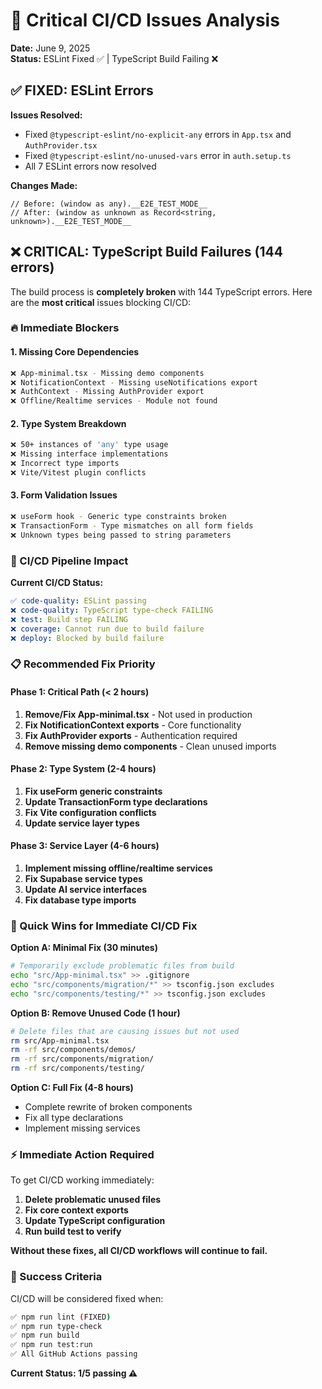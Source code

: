 # 🚨 Critical CI/CD Issues Analysis

**Date:** June 9, 2025  
**Status:** ESLint Fixed ✅ | TypeScript Build Failing ❌

## ✅ **FIXED: ESLint Errors**

**Issues Resolved:**
- Fixed `@typescript-eslint/no-explicit-any` errors in `App.tsx` and `AuthProvider.tsx`
- Fixed `@typescript-eslint/no-unused-vars` error in `auth.setup.ts`
- All 7 ESLint errors now resolved

**Changes Made:**
```tsx
// Before: (window as any).__E2E_TEST_MODE__
// After: (window as unknown as Record<string, unknown>).__E2E_TEST_MODE__
```

## ❌ **CRITICAL: TypeScript Build Failures (144 errors)**

The build process is **completely broken** with 144 TypeScript errors. Here are the **most critical** issues blocking CI/CD:

### **🔥 Immediate Blockers**

#### 1. **Missing Core Dependencies**
```bash
❌ App-minimal.tsx - Missing demo components
❌ NotificationContext - Missing useNotifications export  
❌ AuthContext - Missing AuthProvider export
❌ Offline/Realtime services - Module not found
```

#### 2. **Type System Breakdown**
```bash
❌ 50+ instances of 'any' type usage
❌ Missing interface implementations
❌ Incorrect type imports
❌ Vite/Vitest plugin conflicts
```

#### 3. **Form Validation Issues**
```bash
❌ useForm hook - Generic type constraints broken
❌ TransactionForm - Type mismatches on all form fields
❌ Unknown types being passed to string parameters
```

### **🚦 CI/CD Pipeline Impact**

**Current CI/CD Status:**
```yaml
✅ code-quality: ESLint passing
❌ code-quality: TypeScript type-check FAILING  
❌ test: Build step FAILING
❌ coverage: Cannot run due to build failure
❌ deploy: Blocked by build failure
```

### **📋 Recommended Fix Priority**

#### **Phase 1: Critical Path (< 2 hours)**
1. **Remove/Fix App-minimal.tsx** - Not used in production
2. **Fix NotificationContext exports** - Core functionality
3. **Fix AuthProvider exports** - Authentication required
4. **Remove missing demo components** - Clean unused imports

#### **Phase 2: Type System (2-4 hours)**  
1. **Fix useForm generic constraints**
2. **Update TransactionForm type declarations**
3. **Fix Vite configuration conflicts**
4. **Update service layer types**

#### **Phase 3: Service Layer (4-6 hours)**
1. **Implement missing offline/realtime services**
2. **Fix Supabase service types**
3. **Update AI service interfaces**
4. **Fix database type imports**

### **🔧 Quick Wins for Immediate CI/CD Fix**

**Option A: Minimal Fix (30 minutes)**
```bash
# Temporarily exclude problematic files from build
echo "src/App-minimal.tsx" >> .gitignore
echo "src/components/migration/*" >> tsconfig.json excludes
echo "src/components/testing/*" >> tsconfig.json excludes
```

**Option B: Remove Unused Code (1 hour)**
```bash
# Delete files that are causing issues but not used
rm src/App-minimal.tsx
rm -rf src/components/demos/
rm -rf src/components/migration/
rm -rf src/components/testing/
```

**Option C: Full Fix (4-8 hours)**
- Complete rewrite of broken components
- Fix all type declarations
- Implement missing services

### **⚡ Immediate Action Required**

To get CI/CD working immediately:

1. **Delete problematic unused files**
2. **Fix core context exports** 
3. **Update TypeScript configuration**
4. **Run build test to verify**

**Without these fixes, all CI/CD workflows will continue to fail.**

### **🎯 Success Criteria**

CI/CD will be considered fixed when:
```bash
✅ npm run lint (FIXED)
✅ npm run type-check  
✅ npm run build
✅ npm run test:run
✅ All GitHub Actions passing
```

**Current Status: 1/5 passing ⚠️**
